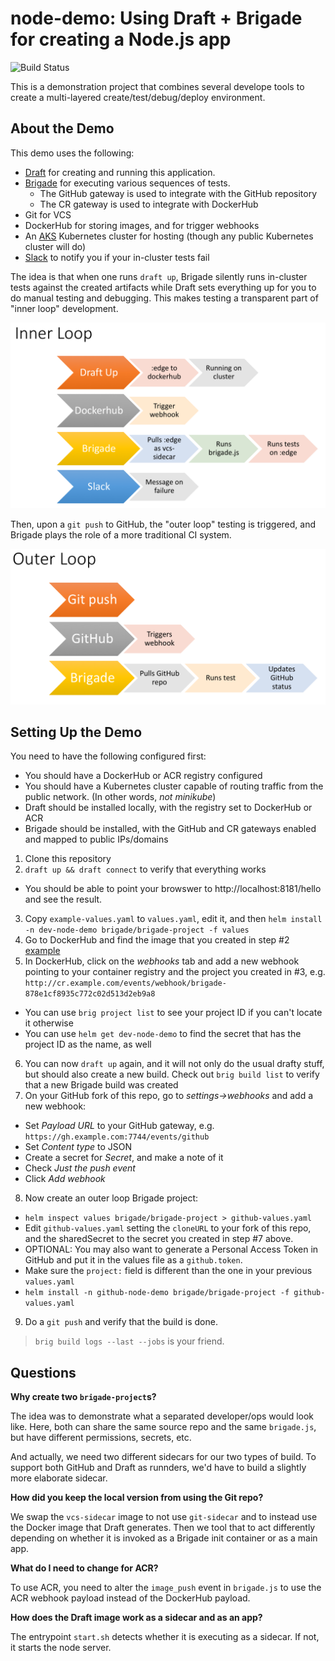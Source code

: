 # node-demo: Using Draft + Brigade for creating a Node.js app

![Build Status](http://badges.technosophos.me/v1/github/build/technosophos/node-demo/badge.svg?branch=master)

This is a demonstration project that combines several develope tools to create a
multi-layered create/test/debug/deploy environment.

## About the Demo

This demo uses the following:

- [Draft](https://draft.sh) for creating and running this application.
- [Brigade](https://brigade.sh) for executing various sequences of tests.
  - The GitHub gateway is used to integrate with the GitHub repository
  - The CR gateway is used to integrate with DockerHub
- Git for VCS
- DockerHub for storing images, and for trigger webhooks
- An [AKS](https://docs.microsoft.com/en-us/azure/aks/) Kubernetes cluster for
  hosting (though any public Kubernetes cluster will do)
- [Slack](https://slack.com) to notify you if your in-cluster tests fail

The idea is that when one runs `draft up`, Brigade silently runs in-cluster tests
against the created artifacts while Draft sets everything up for you to do manual
testing and debugging. This makes testing a transparent part of "inner loop"
development.

![inner loop](docs/images/inner-loop.png)

Then, upon a `git push` to GitHub, the "outer loop" testing is triggered, and
Brigade plays the role of a more traditional CI system.

![outer loop](docs/images/outer-loop.png)

## Setting Up the Demo

You need to have the following configured first:

- You should have a DockerHub or ACR registry configured
- You should have a Kubernetes cluster capable of routing traffic from the public
  network. (In other words, _not minikube_)
- Draft should be installed locally, with the registry set to DockerHub or ACR
- Brigade should be installed, with the GitHub and CR gateways enabled and mapped
  to public IPs/domains

1. Clone this repository
2. `draft up && draft connect` to verify that everything works
  - You should be able to point your browswer to http://localhost:8181/hello and see the result.
3. Copy `example-values.yaml` to `values.yaml`, edit it, and then
  `helm install -n dev-node-demo brigade/brigade-project -f values`
4. Go to DockerHub and find the image that you created in step #2 [example](https://hub.docker.com/r/technosophos/node-demo/)
5. In DockerHub, click on the _webhooks_ tab and add a new webhook pointing to your
  container registry and the project you created in #3, e.g. `http://cr.example.com/events/webhook/brigade-878e1cf8935c772c02d513d2eb9a8`
  - You can use `brig project list` to see your project ID if you can't locate it otherwise
  - You can use `helm get dev-node-demo` to find the secret that has the project ID as the name, as well
6. You can now `draft up` again, and it will not only do the usual drafty stuff,
  but should also create a new build. Check out `brig build list` to verify that
  a new Brigade build was created
7. On your GitHub fork of this repo, go to _settings->webhooks_ and add a new webhook:
  - Set _Payload URL_ to your GitHub gateway, e.g. `https://gh.example.com:7744/events/github`
  - Set _Content type_ to JSON
  - Create a secret for _Secret_, and make a note of it
  - Check _Just the push event_
  - Click _Add webhook_
8. Now create an outer loop Brigade project:
  - `helm inspect values brigade/brigade-project > github-values.yaml`
  - Edit `github-values.yaml` setting the `cloneURL` to your fork of this repo,
    and the sharedSecret to the secret you created in step #7 above.
  - OPTIONAL: You may also want to generate a Personal Access Token in GitHub and
    put it in the values file as a `github.token`.
  - Make sure the `project:` field is different than the one in your previous `values.yaml`
  - `helm install -n github-node-demo brigade/brigade-project -f github-values.yaml`
9. Do a `git push` and verify that the build is done.

> `brig build logs --last --jobs` is your friend.

## Questions

**Why create two `brigade-project`s?**

The idea was to demonstrate what a separated developer/ops would look like. Here,
both can share the same source repo and the same `brigade.js`, but have different
permissions, secrets, etc.

And actually, we need two different sidecars for our two types of build. To support
both GitHub and Draft as runnders, we'd have to build a slightly more elaborate
sidecar.

**How did you keep the local version from using the Git repo?**

We swap the `vcs-sidecar` image to not use `git-sidecar` and to instead use the
Docker image that Draft generates. Then we tool that to act differently depending
on whether it is invoked as a Brigade init container or as a main app.

**What do I need to change for ACR?**

To use ACR, you need to alter the `image_push` event in `brigade.js` to use the
ACR webhook payload instead of the DockerHub payload.

**How does the Draft image work as a sidecar and as an app?**

The entrypoint `start.sh` detects whether it is executing as a sidecar. If not,
it starts the node server.
